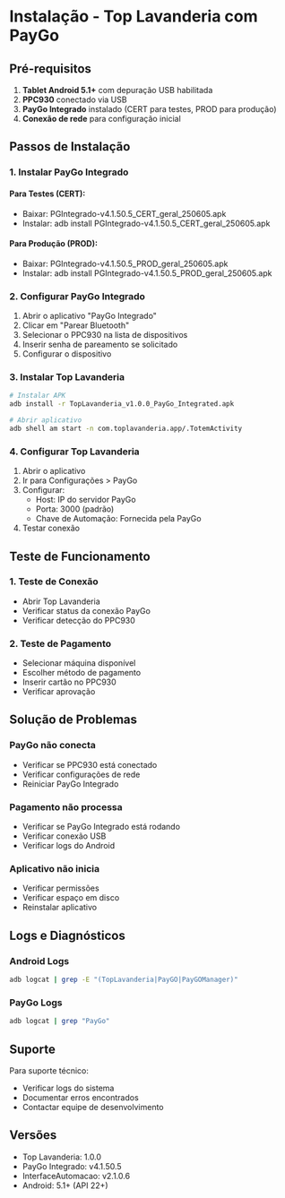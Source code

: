 # Instalação - Top Lavanderia com PayGo

## Pré-requisitos

1. **Tablet Android 5.1+** com depuração USB habilitada
2. **PPC930** conectado via USB
3. **PayGo Integrado** instalado (CERT para testes, PROD para produção)
4. **Conexão de rede** para configuração inicial

## Passos de Instalação

### 1. Instalar PayGo Integrado

#### Para Testes (CERT):
- Baixar: PGIntegrado-v4.1.50.5_CERT_geral_250605.apk
- Instalar: adb install PGIntegrado-v4.1.50.5_CERT_geral_250605.apk

#### Para Produção (PROD):
- Baixar: PGIntegrado-v4.1.50.5_PROD_geral_250605.apk
- Instalar: adb install PGIntegrado-v4.1.50.5_PROD_geral_250605.apk

### 2. Configurar PayGo Integrado

1. Abrir o aplicativo "PayGo Integrado"
2. Clicar em "Parear Bluetooth"
3. Selecionar o PPC930 na lista de dispositivos
4. Inserir senha de pareamento se solicitado
5. Configurar o dispositivo

### 3. Instalar Top Lavanderia

```bash
# Instalar APK
adb install -r TopLavanderia_v1.0.0_PayGo_Integrated.apk

# Abrir aplicativo
adb shell am start -n com.toplavanderia.app/.TotemActivity
```

### 4. Configurar Top Lavanderia

1. Abrir o aplicativo
2. Ir para Configurações > PayGo
3. Configurar:
   - Host: IP do servidor PayGo
   - Porta: 3000 (padrão)
   - Chave de Automação: Fornecida pela PayGo
4. Testar conexão

## Teste de Funcionamento

### 1. Teste de Conexão
- Abrir Top Lavanderia
- Verificar status da conexão PayGo
- Verificar detecção do PPC930

### 2. Teste de Pagamento
- Selecionar máquina disponível
- Escolher método de pagamento
- Inserir cartão no PPC930
- Verificar aprovação

## Solução de Problemas

### PayGo não conecta
- Verificar se PPC930 está conectado
- Verificar configurações de rede
- Reiniciar PayGo Integrado

### Pagamento não processa
- Verificar se PayGo Integrado está rodando
- Verificar conexão USB
- Verificar logs do Android

### Aplicativo não inicia
- Verificar permissões
- Verificar espaço em disco
- Reinstalar aplicativo

## Logs e Diagnósticos

### Android Logs
```bash
adb logcat | grep -E "(TopLavanderia|PayGO|PayGOManager)"
```

### PayGo Logs
```bash
adb logcat | grep "PayGo"
```

## Suporte

Para suporte técnico:
- Verificar logs do sistema
- Documentar erros encontrados
- Contactar equipe de desenvolvimento

## Versões

- Top Lavanderia: 1.0.0
- PayGo Integrado: v4.1.50.5
- InterfaceAutomacao: v2.1.0.6
- Android: 5.1+ (API 22+)

